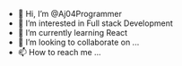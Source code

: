 - 👋 Hi, I’m @Aj04Programmer
- 👀 I’m interested in Full stack Development
- 🌱 I’m currently learning React
- 💞️ I’m looking to collaborate on ...
- 📫 How to reach me ...

<!---
Aj04Programmer/Aj04Programmer is a ✨ special ✨ repository because its `README.md` (this file) appears on your GitHub profile.
You can click the Preview link to take a look at your changes.
--->
